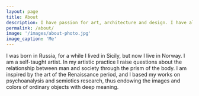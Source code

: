 ```yaml
---
layout: page
title: About
description: I have passion for art, architecture and design. I have always painted through my life.
permalink: /about/
image: '/images/about-photo.jpg'
image_caption: 'Me'
---
```


I was born in Russia, for a while I lived in Sicily, but now I live in Norway. I am a self-taught artist. 
In my artistic practice I raise questions about the relationship between man and society through the prism of the body.
I am inspired by the art of the Renaissance period, and I based my works on psychoanalysis and semiotics research, thus endowing the images and colors of ordinary objects with deep meaning.



<!--
<div class="gallery-box">
  <div class="gallery">
    <img src="/images/100.jpg" loading="lazy">
    <img src="/images/101.jpg" loading="lazy">
    <img src="/images/102.jpg" loading="lazy">
  </div>
  <em>Gallery / <a href="https://unsplash.com/" target="_blank">Unsplash</a></em>
</div>
-->
